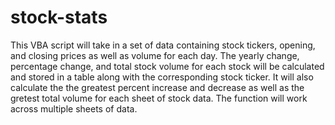 # stock-stats

This VBA script will take in a set of data containing stock tickers, opening, and closing prices as well as volume for each day.
The yearly change, percentage change, and total stock volume for each stock will be calculated and stored in a table along with the corresponding stock ticker.
It will also calculate the the greatest percent increase and decrease as well as the gretest total volume for each sheet of stock data. 
The function will work across multiple sheets of data.
